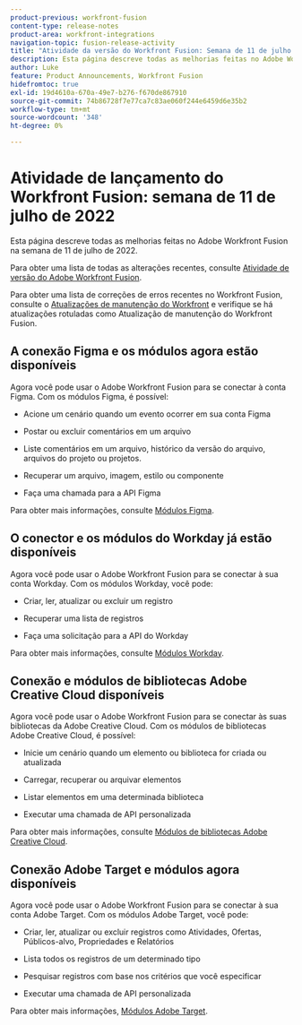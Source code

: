 ```yaml
---
product-previous: workfront-fusion
content-type: release-notes
product-area: workfront-integrations
navigation-topic: fusion-release-activity
title: "Atividade da versão do Workfront Fusion: Semana de 11 de julho de 2022"
description: Esta página descreve todas as melhorias feitas no Adobe Workfront Fusion na semana de 11 de julho de 2022.
author: Luke
feature: Product Announcements, Workfront Fusion
hidefromtoc: true
exl-id: 19d4610a-670a-49e7-b276-f670de867910
source-git-commit: 74b86728f7e77ca7c83ae060f244e6459d6e35b2
workflow-type: tm+mt
source-wordcount: '348'
ht-degree: 0%

---
```


# Atividade de lançamento do Workfront Fusion: semana de 11 de julho de 2022

Esta página descreve todas as melhorias feitas no Adobe Workfront Fusion na semana de 11 de julho de 2022.

Para obter uma lista de todas as alterações recentes, consulte [Atividade de versão do Adobe Workfront Fusion](../../../product-announcements/product-releases/fusion-release-activity/fusion-release-activity.md).

Para obter uma lista de correções de erros recentes no Workfront Fusion, consulte o [Atualizações de manutenção do Workfront](https://one.workfront.com/s/article/Workfront-Maintenance-Updates-1882317350) e verifique se há atualizações rotuladas como Atualização de manutenção do Workfront Fusion.

## A conexão Figma e os módulos agora estão disponíveis

Agora você pode usar o Adobe Workfront Fusion para se conectar à conta Figma. Com os módulos Figma, é possível:

* Acione um cenário quando um evento ocorrer em sua conta Figma

* Postar ou excluir comentários em um arquivo

* Liste comentários em um arquivo, histórico da versão do arquivo, arquivos do projeto ou projetos.

* Recuperar um arquivo, imagem, estilo ou componente

* Faça uma chamada para a API Figma


Para obter mais informações, consulte [Módulos Figma](../../../workfront-fusion/apps-and-their-modules/figma-modules.md).

## O conector e os módulos do Workday já estão disponíveis

Agora você pode usar o Adobe Workfront Fusion para se conectar à sua conta Workday. Com os módulos Workday, você pode:

* Criar, ler, atualizar ou excluir um registro

* Recuperar uma lista de registros

* Faça uma solicitação para a API do Workday


Para obter mais informações, consulte [Módulos Workday](../../../workfront-fusion/apps-and-their-modules/workday-modules.md).

## Conexão e módulos de bibliotecas Adobe Creative Cloud disponíveis

Agora você pode usar o Adobe Workfront Fusion para se conectar às suas bibliotecas da Adobe Creative Cloud. Com os módulos de bibliotecas Adobe Creative Cloud, é possível:

* Inicie um cenário quando um elemento ou biblioteca for criada ou atualizada

* Carregar, recuperar ou arquivar elementos

* Listar elementos em uma determinada biblioteca

* Executar uma chamada de API personalizada


Para obter mais informações, consulte [Módulos de bibliotecas Adobe Creative Cloud](../../../workfront-fusion/apps-and-their-modules/creative-cloud-libraries-modules.md).

## Conexão Adobe Target e módulos agora disponíveis

Agora você pode usar o Adobe Workfront Fusion para se conectar à sua conta Adobe Target. Com os módulos Adobe Target, você pode:

* Criar, ler, atualizar ou excluir registros como Atividades, Ofertas, Públicos-alvo, Propriedades e Relatórios

* Lista todos os registros de um determinado tipo

* Pesquisar registros com base nos critérios que você especificar

* Executar uma chamada de API personalizada


Para obter mais informações, [Módulos Adobe Target](../../../workfront-fusion/apps-and-their-modules/adobe-target-modules.md).
